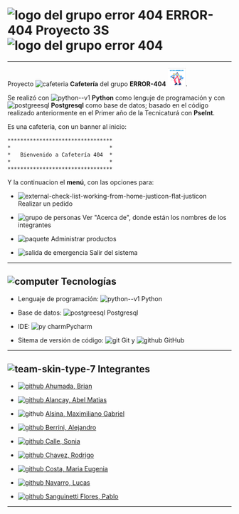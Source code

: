 # <img src="https://github.com/CodeSystem2022/ERROR-404_Proyecto_3S/assets/72580574/e2ea71c1-7e53-4146-bb90-7708535f6f34" width="50px" alt="logo del grupo error 404">  ERROR-404 Proyecto 3S <img src="https://github.com/CodeSystem2022/ERROR-404_Proyecto_3S/assets/72580574/e2ea71c1-7e53-4146-bb90-7708535f6f34" width="50px" alt="logo del grupo error 404">

---


Proyecto <img width="40" height="40" src="https://img.icons8.com/external-photo3ideastudio-lineal-color-photo3ideastudio/40/external-cafeteria-cholesterol-photo3ideastudio-lineal-color-photo3ideastudio.png" alt="cafeteria"/> **Cafetería** del grupo **ERROR-404** <img src="https://github.com/CodeSystem2022/Asistencia.Error-404/blob/main/error-404.jpg" width="40px" alt="logo del grupo error 404">.


Se realizó con <img width="32" height="32" src="https://img.icons8.com/color/32/python--v1.png" alt="python--v1"/> **Python** como lenguje de programación y con <img width="32" height="32" src="https://img.icons8.com/color/32/postgreesql.png" alt="postgreesql"/> **Postgresql** como base de datos; basado en el código realizado anteriormente en el Primer año de la Tecnicaturá con **PseInt**.

Es una cafetería, con un banner al inicio:

```
*********************************
*                               *
*   Bienvenido a Cafetería 404  *
*                               *
*********************************
```


Y la continuacion el **menú**, con las opciones para:

- <img width="30" height="30" src="https://img.icons8.com/external-justicon-flat-justicon/30/external-check-list-working-from-home-justicon-flat-justicon.png" alt="external-check-list-working-from-home-justicon-flat-justicon"/> Realizar un pedido

- <img width="30" height="30" src="https://img.icons8.com/ios/30/groups.png" alt="grupo de personas"/> Ver "Acerca de", donde están los nombres de los integrantes

- <img width="30" height="30" src="https://img.icons8.com/emoji/30/package-.png" alt="paquete"/> Administrar productos
  
- <img width="30" height="30" src="https://img.icons8.com/ios-filled/30/emergency-exit.png" alt="salida de emergencia"/> Salir del sistema

---

## <img width="50" height="50" src="https://img.icons8.com/fluency/50/computer.png" alt="computer"/>  Tecnologías

- Lenguaje de programación: <img width="32" height="32" src="https://img.icons8.com/color/20/python--v1.png" alt="python--v1"/> Python

- Base de datos: <img width="32" height="32" src="https://img.icons8.com/color/32/postgreesql.png" alt="postgreesql"/> Postgresql

- IDE: <img width="32" height="32" src="https://github.com/CodeSystem2022/ERROR-404_Proyecto_3S/assets/72580574/9bacc627-e3a0-4092-b01d-2a1a0659e6b3" alt="py charm"/>Pycharm

- Sitema de versión de código: <img width="32" height="32" src="https://img.icons8.com/color/32/git.png" alt="git"/> Git y <img width="32" height="32" src="https://img.icons8.com/ios-filled/32/github.png" alt="github"/> GitHub

---


## <img width="50" height="50" src="https://img.icons8.com/color/30/team-skin-type-7.png" alt="team-skin-type-7"/> Integrantes



- [<img width="32" height="32" src="https://img.icons8.com/ios-filled/32/github.png" alt="github"/> Ahumada, Brian](https://github.com/brianahumada)                        

- [<img width="32" height="32" src="https://img.icons8.com/ios-filled/32/github.png" alt="github"/> Alancay, Abel Matias](https://github.com/matias9486)                

- <img width="32" height="32" src="https://img.icons8.com/ios-filled/32/github.png" alt="github"/> [Alsina, Maximiliano Gabriel](https://github.com/MalsinaG)   

- [<img width="32" height="32" src="https://img.icons8.com/ios-filled/32/github.png" alt="github"/> Berrini, Alejandro](https://github.com/AlejandroEB89)                 

- [<img width="32" height="32" src="https://img.icons8.com/ios-filled/32/github.png" alt="github"/> Calle, Sonia](https://github.com/SoCalle) 

- [<img width="32" height="32" src="https://img.icons8.com/ios-filled/32/github.png" alt="github"/> Chavez, Rodrigo](https://github.com/RodrigoChavez1986)                       

- [<img width="32" height="32" src="https://img.icons8.com/ios-filled/32/github.png" alt="github"/> Costa, Maria Eugenia](https://github.com/eugenia1984)              

- [<img width="32" height="32" src="https://img.icons8.com/ios-filled/32/github.png" alt="github"/> Navarro, Lucas](https://github.com/LucasNavarro01)                                            

- [<img width="32" height="32" src="https://img.icons8.com/ios-filled/32/github.png" alt="github"/> Sanguinetti Flores, Pablo](https://github.com/Pablo1653)

---
